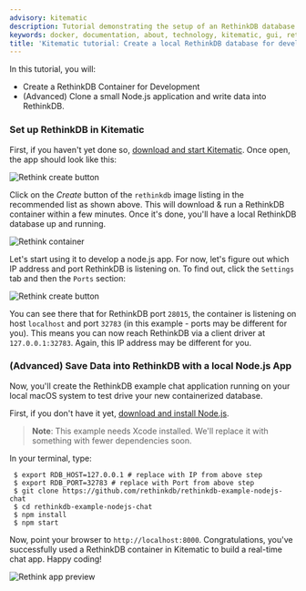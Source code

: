```yaml
---
advisory: kitematic
description: Tutorial demonstrating the setup of an RethinkDB database for development
keywords: docker, documentation, about, technology, kitematic, gui, rethink, tutorial
title: 'Kitematic tutorial: Create a local RethinkDB database for development'
---
```

In this tutorial, you will:

- Create a RethinkDB Container for Development
- (Advanced) Clone a small Node.js application and write data into RethinkDB.

### Set up RethinkDB in Kitematic

First, if you haven't yet done so, [download and start Kitematic](index.md). Once open, the app should look like this:

![Rethink create button](images/rethink-create.png)

Click on the *Create* button of the `rethinkdb` image listing in the recommended list as shown above. This will download & run a RethinkDB container within a few minutes. Once it's done, you'll have a local RethinkDB database up and running.

![Rethink container](images/rethink-container.png)

Let's start using it to develop a node.js app. For now, let's figure out which IP address and port RethinkDB is listening on. To find out, click the `Settings` tab and then the `Ports` section:

![Rethink create button](images/rethink-ports.png)

You can see there that for RethinkDB port `28015`, the container is listening on host `localhost` and port `32783` (in this example - ports may be different for you). This means you can now reach RethinkDB via a client driver at `127.0.0.1:32783`. Again, this IP address may be different for you.

### (Advanced) Save Data into RethinkDB with a local Node.js App

Now, you'll create the RethinkDB example chat application running on your local macOS system to test drive your new containerized database.

First, if you don't have it yet, [download and install Node.js](http://nodejs.org/).

> **Note**: This example needs Xcode installed. We'll replace it with something with fewer dependencies soon.

In your terminal, type:

     $ export RDB_HOST=127.0.0.1 # replace with IP from above step
     $ export RDB_PORT=32783 # replace with Port from above step
     $ git clone https://github.com/rethinkdb/rethinkdb-example-nodejs-chat
     $ cd rethinkdb-example-nodejs-chat
     $ npm install
     $ npm start
    

Now, point your browser to `http://localhost:8000`. Congratulations, you've successfully used a RethinkDB container in Kitematic to build a real-time chat app. Happy coding!

![Rethink app preview](images/rethinkdb-preview.png)